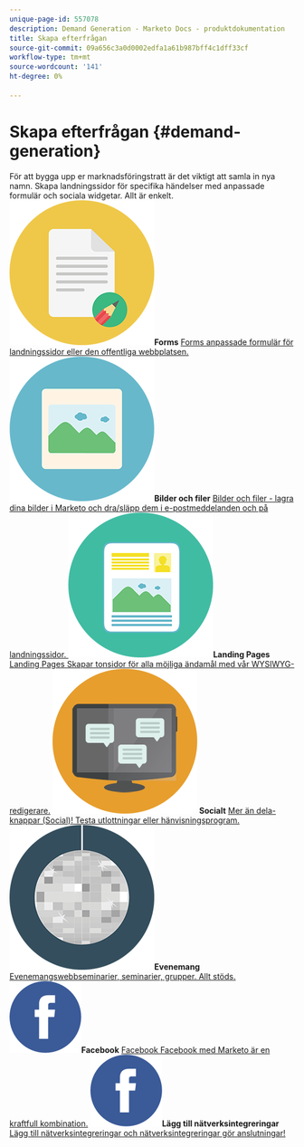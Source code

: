 ```yaml
---
unique-page-id: 557078
description: Demand Generation - Marketo Docs - produktdokumentation
title: Skapa efterfrågan
source-git-commit: 09a656c3a0d0002edfa1a61b987bff4c1dff33cf
workflow-type: tm+mt
source-wordcount: '141'
ht-degree: 0%

---
```



# Skapa efterfrågan {#demand-generation}

För att bygga upp er marknadsföringstratt är det viktigt att samla in nya namn. Skapa landningssidor för specifika händelser med anpassade formulär och sociala widgetar. Allt är enkelt.
**![Forms](assets/documents-bookmarks-16.png)Forms** [Forms anpassade formulär för landningssidor eller den offentliga webbplatsen.](https://docs.marketo.com/display/DOCS/Forms)     **![Bilder och filer ](assets/graphic-design-tools-06.png)Bilder och filer** [Bilder och filer - lagra dina bilder i Marketo och dra/släpp dem i e-postmeddelanden och på landningssidor.  ](https://docs.marketo.com/display/DOCS/Images+and+Files)     **![Landing Pages ](assets/office-artboard-80.png)Landing Pages** [Landing Pages Skapar tonsidor för alla möjliga ändamål med vår WYSIWYG-redigerare.](https://docs.marketo.com/pages/viewpage.action?pageId=2359689)     **![Socialt ](assets/chat-messages-18.png) Socialt** [ Mer än dela-knappar (Social)! Testa utlottningar eller hänvisningsprogram.](https://docs.marketo.com/display/DOCS/Social)     **![Händelser ](assets/party-10.png)Evenemang** [Evenemangswebbseminarier, seminarier, grupper. Allt stöds.](https://docs.marketo.com/pages/viewpage.action?pageId=2949755)     **![Facebook ](assets/facebook-icon.png)Facebook** [ Facebook Facebook med Marketo är en kraftfull kombination.](https://docs.marketo.com/display/DOCS/Facebook)     **![Lägg till nätverksintegreringar ](assets/facebook-icon.png)Lägg till nätverksintegreringar** [Lägg till nätverksintegreringar och nätverksintegreringar gör anslutningar!](https://docs.marketo.com/display/DOCS/Ad+Network+Integrations)
